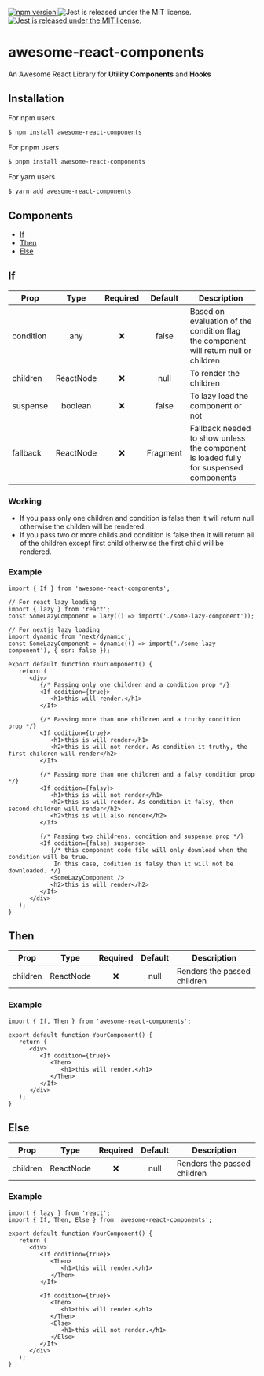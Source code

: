 <p align="left">
  <a href="https://badge.fury.io/js/bang-button">
    <img src="https://badge.fury.io/js/bang-button.svg" alt="npm version">
  </a>
    <img src="https://img.shields.io/badge/Licence-MIT-success" alt="Jest is released under the MIT license." />
  <a href="https://github.com/Ashish-simplecoder/bang-button/actions/workflows/main.yml">
    <img src="https://img.shields.io/github/actions/workflow/status/Ashish-simpleCoder/bang-button/main.yml?label=CI&logo=GitHub" alt="Jest is released under the MIT license." />
  </a>
</p>

# awesome-react-components

An Awesome React Library for **Utility** **Components** and **Hooks**

## Installation

For npm users

```bash
$ npm install awesome-react-components
```

For pnpm users

```bash
$ pnpm install awesome-react-components
```

For yarn users

```bash
$ yarn add awesome-react-components
```

## Components

-  [If](#if)
-  [Then](#then)
-  [Else](#else)

## If

| Prop      |   Type    | Required | Default  | Description                                                                           |
| --------- | :-------: | :------: | :------: | ------------------------------------------------------------------------------------- |
| condition |    any    |    ❌    |  false   | Based on evaluation of the condition flag the component will return null or children  |
| children  | ReactNode |    ❌    |   null   | To render the children                                                                |
| suspense  |  boolean  |    ❌    |  false   | To lazy load the component or not                                                     |
| fallback  | ReactNode |    ❌    | Fragment | Fallback needed to show unless the component is loaded fully for suspensed components |

### Working

-  If you pass only one children and condition is false then it will return null otherwise the childen will be rendered.
-  If you pass two or more childs and condition is false then it will return all of the children except first child otherwise the first child will be rendered.

### Example

```tsx
import { If } from 'awesome-react-components';

// For react lazy loading
import { lazy } from 'react';
const SomeLazyComponent = lazy(() => import('./some-lazy-component'));

// For nextjs lazy loading
import dynamic from 'next/dynamic';
const SomeLazyComponent = dynamic(() => import('./some-lazy-component'), { ssr: false });

export default function YourComponent() {
   return (
      <div>
         {/* Passing only one children and a condition prop */}
         <If codition={true}>
            <h1>this will render.</h1>
         </If>

         {/* Passing more than one children and a truthy condition prop */}
         <If codition={true}>
            <h1>this is will render</h1>
            <h2>this is will not render. As condition it truthy, the first children will render</h2>
         </If>

         {/* Passing more than one children and a falsy condition prop */}
         <If codition={falsy}>
            <h1>this is will not render</h1>
            <h2>this is will render. As condition it falsy, then second children will render</h2>
            <h2>this is will also render</h2>
         </If>

         {/* Passing two childrens, condition and suspense prop */}
         <If codition={false} suspense>
            {/* this component code file will only download when the condition will be true.
             In this case, codition is falsy then it will not be downloaded. */}
            <SomeLazyComponent />
            <h2>this is will render</h2>
         </If>
      </div>
   );
}
```

## Then

| Prop     |   Type    | Required | Default | Description                 |
| -------- | :-------: | :------: | :-----: | --------------------------- |
| children | ReactNode |    ❌    |  null   | Renders the passed children |

### Example

```tsx
import { If, Then } from 'awesome-react-components';

export default function YourComponent() {
   return (
      <div>
         <If codition={true}>
            <Then>
               <h1>this will render.</h1>
            </Then>
         </If>
      </div>
   );
}
```

## Else

| Prop     |   Type    | Required | Default | Description                 |
| -------- | :-------: | :------: | :-----: | --------------------------- |
| children | ReactNode |    ❌    |  null   | Renders the passed children |

### Example

```tsx
import { lazy } from 'react';
import { If, Then, Else } from 'awesome-react-components';

export default function YourComponent() {
   return (
      <div>
         <If codition={true}>
            <Then>
               <h1>this will render.</h1>
            </Then>
         </If>

         <If codition={true}>
            <Then>
               <h1>this will render.</h1>
            </Then>
            <Else>
               <h1>this will not render.</h1>
            </Else>
         </If>
      </div>
   );
}
```
